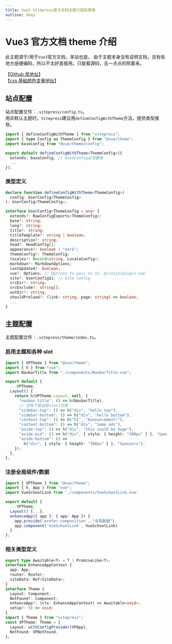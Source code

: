 ```yaml
---
title: Vue3 Vitepress官方文档主题介绍及使用
outline: deep
---
```


# Vue3 官方文档 theme 介绍

此主题源于/用于`Vue3`官方文档，本站也是。
由于主题本身没有说明文档，且有些地方是硬编码，所以不太好直接用。只能看源码，去一点点的照着来。

【[Github 库地址](https://github.com/vuejs/theme)】  
【[css 基础颜色变量地址](https://github.com/vuejs/theme/blob/0496c884e37cf52a3c5775aec8d57bdd4c8e20af/src/core/styles/variables.css)】

## 站点配置

站点配置文件：`.vitepress/config.ts`。  
用非默认主题时，`Vitepress`建议用`defineConfigWithTheme`方法，提供类型推导。

```ts
import { defineConfigWithTheme } from "vitepress";
import { type Config as ThemeConfig } from "@vue/theme";
import baseConfig from "@vue/theme/config";

export default defineConfigWithTheme<ThemeConfig>({
  extends: baseConfig, // baseConfig必须要有
  ...
});
```

### 类型定义

```ts
declare function defineConfigWithTheme<ThemeConfig>(
  config: UserConfig<ThemeConfig>
): UserConfig<ThemeConfig>;

interface UserConfig<ThemeConfig = any> {
  extends?: RawConfigExports<ThemeConfig>;
  base?: string;
  lang?: string;
  title?: string;
  titleTemplate?: string | boolean;
  description?: string;
  head?: HeadConfig[];
  appearance?: boolean | "dark";
  themeConfig?: ThemeConfig;
  locales?: Record<string, LocaleConfig>;
  markdown?: MarkdownOptions;
  lastUpdated?: boolean;
  vue?: Options; // Options to pass on to `@vitejs/plugin-vue`
  vite?: UserConfig$1; // Vite config
  srcDir?: string;
  srcExclude?: string[];
  outDir?: string;
  shouldPreload?: (link: string, page: string) => boolean;
  ...
}
```

## 主题配置

主题配置文件：`.vitepress/theme/index.ts`。

### 启用主题和各种 slot

```ts
import { VPTheme } from "@vue/theme";
import { h } from "vue";
import NavbarTitle from "./components/NavbarTitle.vue";

export default {
  ...VPTheme,
  Layout() {
    return h(VPTheme.Layout, null, {
      "navbar-title": () => h(NavbarTitle),
      // 还有下面这些slots可用
      "sidebar-top": () => h("div", "hello top"),
      "sidebar-bottom": () => h("div", "hello bottom"),
      "content-top": () => h("h1", "Announcement!"),
      "content-bottom": () => h("div", "Some ads"),
      "aside-top": () => h("div", "this could be huge"),
      "aside-mid": () => h("div", { style: { height: "300px" } }, "Sponsors"),
      "aside-bottom": () =>
        h("div", { style: { height: "300px" } }, "Sponsors"),
    });
  },
};
```

### 注册全局组件/数据

```ts
import { VPTheme } from "@vue/theme";
import { h, App } from "vue";
import VueSchoolLink from './components/VueSchoolLink.vue'

export default {
  ...VPTheme,
  Layout() {...},
  enhanceApp({ app }: { app: App }) {
    app.provide('prefer-composition', "全局数据")
    app.component('VueSchoolLink', VueSchoolLink)
  }
};
```

### 相关类型定义

```ts
export type Awaitable<T> = T | PromiseLike<T>;
interface EnhanceAppContext {
  app: App;
  router: Router;
  siteData: Ref<SiteData>;
}
interface Theme {
  Layout: Component;
  NotFound?: Component;
  enhanceApp?: (ctx: EnhanceAppContext) => Awaitable<void>;
  setup?: () => void;
}
import { Theme } from "vitepress";
const VPTheme: Theme = {
  Layout: withConfigProvider(VPApp),
  NotFound: VPNotFound,
};
```
